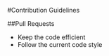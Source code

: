 #Contribution Guidelines

##Pull Requests
 - Keep the code efficient
 - Follow the current code style